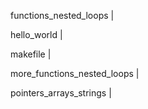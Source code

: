 functions_nested_loops | 

hello_world |

makefile |

more_functions_nested_loops | 

pointers_arrays_strings |
